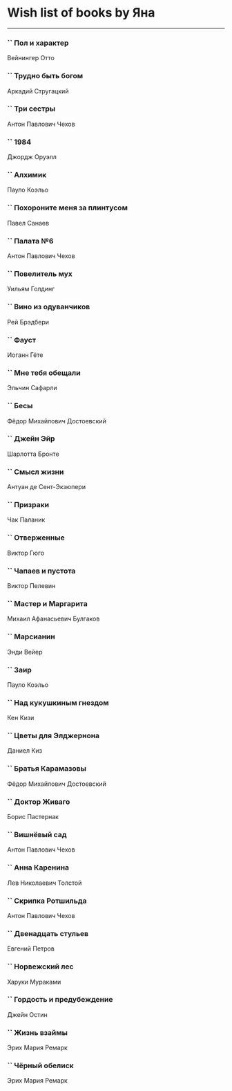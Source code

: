 # Wish list of books by Яна
---

### `` Пол и характер
Вейнингер Отто

### `` Трудно быть богом
Аркадий Стругацкий

### `` Три сестры
Антон Павлович Чехов

### `` 1984
Джордж Оруэлл

### `` Алхимик
Пауло Коэльо

### `` Похороните меня за плинтусом
Павел Санаев

### `` Палата №6
Антон Павлович Чехов

### `` Повелитель мух
Уильям Голдинг

### `` Вино из одуванчиков
Рей Брэдбери

### `` Фауст
Иоганн Гёте

### `` Мне тебя обещали
Эльчин Сафарли

### `` Бесы
Фёдор Михайлович Достоевский

### `` Джейн Эйр
Шарлотта Бронте

### `` Смысл жизни
Антуан де Сент-Экзюпери

### `` Призраки
Чак Паланик

### `` Отверженные
Виктор Гюго

### `` Чапаев и пустота
Виктор Пелевин

### `` Мастер и Маргарита
Михаил Афанасьевич Булгаков

### `` Марсианин
Энди Вейер

### `` Заир
Пауло Коэльо

### `` Над кукушкиным гнездом
Кен Кизи

### `` Цветы для Элджернона
Даниел Киз

### `` Братья Карамазовы
Фёдор Михайлович Достоевский

### `` Доктор Живаго
Борис Пастернак

### `` Вишнёвый сад
Антон Павлович Чехов

### `` Анна Каренина
Лев Николаевич Толстой

### `` Скрипка Ротшильда
Антон Павлович Чехов

### `` Двенадцать стульев
Евгений Петров

### `` Норвежский лес
Харуки Мураками

### `` Гордость и предубеждение
Джейн Остин

### `` Жизнь взаймы
Эрих Мария Ремарк

### `` Чёрный обелиск
Эрих Мария Ремарк

